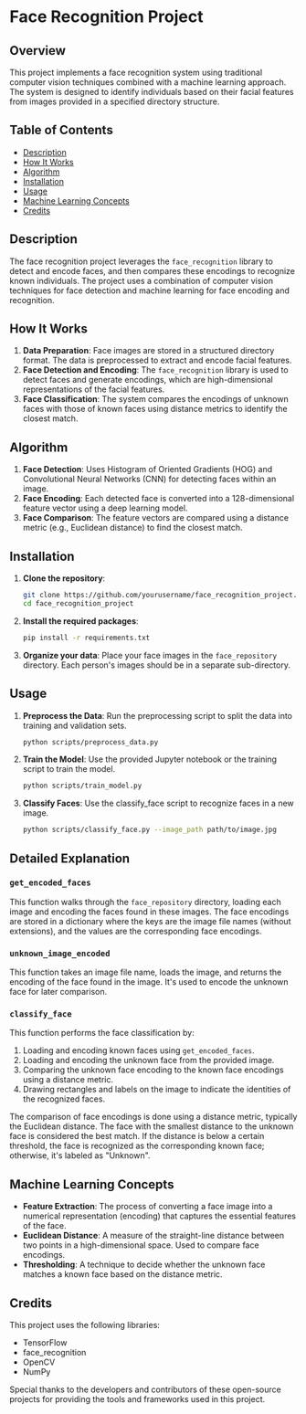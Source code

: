 # Face Recognition Project

## Overview
This project implements a face recognition system using traditional computer vision techniques combined with a machine learning approach. The system is designed to identify individuals based on their facial features from images provided in a specified directory structure.

## Table of Contents
- [Description](#description)
- [How It Works](#how-it-works)
- [Algorithm](#algorithm)
- [Installation](#installation)
- [Usage](#usage)
- [Machine Learning Concepts](#machine-learning-concepts)
- [Credits](#credits)

## Description
The face recognition project leverages the `face_recognition` library to detect and encode faces, and then compares these encodings to recognize known individuals. The project uses a combination of computer vision techniques for face detection and machine learning for face encoding and recognition.

## How It Works
1. **Data Preparation**: Face images are stored in a structured directory format. The data is preprocessed to extract and encode facial features.
2. **Face Detection and Encoding**: The `face_recognition` library is used to detect faces and generate encodings, which are high-dimensional representations of the facial features.
3. **Face Classification**: The system compares the encodings of unknown faces with those of known faces using distance metrics to identify the closest match.

## Algorithm
1. **Face Detection**: Uses Histogram of Oriented Gradients (HOG) and Convolutional Neural Networks (CNN) for detecting faces within an image.
2. **Face Encoding**: Each detected face is converted into a 128-dimensional feature vector using a deep learning model.
3. **Face Comparison**: The feature vectors are compared using a distance metric (e.g., Euclidean distance) to find the closest match.


## Installation
1. **Clone the repository**:
    ```bash
    git clone https://github.com/yourusername/face_recognition_project.git
    cd face_recognition_project
    ```

2. **Install the required packages**:
    ```bash
    pip install -r requirements.txt
    ```

3. **Organize your data**:
    Place your face images in the `face_repository` directory. Each person's images should be in a separate sub-directory.

## Usage
1. **Preprocess the Data**:
    Run the preprocessing script to split the data into training and validation sets.
    ```bash
    python scripts/preprocess_data.py
    ```

2. **Train the Model**:
    Use the provided Jupyter notebook or the training script to train the model.
    ```bash
    python scripts/train_model.py
    ```

3. **Classify Faces**:
    Use the classify_face script to recognize faces in a new image.
    ```bash
    python scripts/classify_face.py --image_path path/to/image.jpg
    ```

## Detailed Explanation

### `get_encoded_faces`
This function walks through the `face_repository` directory, loading each image and encoding the faces found in these images. The face encodings are stored in a dictionary where the keys are the image file names (without extensions), and the values are the corresponding face encodings.

### `unknown_image_encoded`
This function takes an image file name, loads the image, and returns the encoding of the face found in the image. It's used to encode the unknown face for later comparison.

### `classify_face`
This function performs the face classification by:
1. Loading and encoding known faces using `get_encoded_faces`.
2. Loading and encoding the unknown face from the provided image.
3. Comparing the unknown face encoding to the known face encodings using a distance metric.
4. Drawing rectangles and labels on the image to indicate the identities of the recognized faces.

The comparison of face encodings is done using a distance metric, typically the Euclidean distance. The face with the smallest distance to the unknown face is considered the best match. If the distance is below a certain threshold, the face is recognized as the corresponding known face; otherwise, it's labeled as "Unknown".

## Machine Learning Concepts
- **Feature Extraction**: The process of converting a face image into a numerical representation (encoding) that captures the essential features of the face.
- **Euclidean Distance**: A measure of the straight-line distance between two points in a high-dimensional space. Used to compare face encodings.
- **Thresholding**: A technique to decide whether the unknown face matches a known face based on the distance metric.

## Credits
This project uses the following libraries:
- TensorFlow
- face_recognition
- OpenCV
- NumPy

Special thanks to the developers and contributors of these open-source projects for providing the tools and frameworks used in this project.
